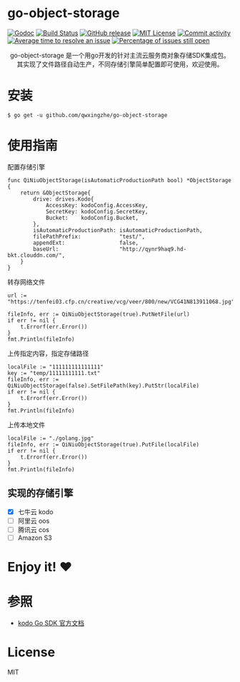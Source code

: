 # go-object-storage

[![Godoc](http://img.shields.io/badge/godoc-reference-blue.svg?style=flat)](https://godoc.org/github.com/qwxingzhe/go-object-storage)
[![Build Status](https://travis-ci.org/qwxingzhe/go-object-storage.svg)](https://travis-ci.org/qwxingzhe/go-object-storage)
[![GitHub release](http://img.shields.io/github/release/qwxingzhe/go-object-storage.svg?style=flat-square)](release)
[![MIT License](http://img.shields.io/badge/license-MIT-blue.svg?style=flat-square)](license)
[![Commit activity](https://img.shields.io/github/commit-activity/m/qwxingzhe/go-object-storage)](https://github.com/qwxingzhe/go-object-storage/graphs/commit-activity)
[![Average time to resolve an issue](http://isitmaintained.com/badge/resolution/qwxingzhe/go-object-storage.svg)](http://isitmaintained.com/project/qwxingzhe/go-object-storage "Average time to resolve an issue")
[![Percentage of issues still open](http://isitmaintained.com/badge/open/qwxingzhe/go-object-storage.svg)](http://isitmaintained.com/project/qwxingzhe/go-object-storage "Percentage of issues still open")



<p align="center">go-object-storage 是一个用go开发的针对主流云服务商对象存储SDK集成包。其实现了文件路径自动生产，不同存储引擎简单配置即可使用，欢迎使用。</p>



# 安装

```shell
$ go get -u github.com/qwxingzhe/go-object-storage
```

# 使用指南

配置存储引擎

~~~
func QiNiuObjectStorage(isAutomaticProductionPath bool) *ObjectStorage {
	return &ObjectStorage{
		drive: drives.Kodo{
			AccessKey: kodoConfig.AccessKey,
			SecretKey: kodoConfig.SecretKey,
			Bucket:    kodoConfig.Bucket,
		},
		isAutomaticProductionPath: isAutomaticProductionPath,
		filePathPrefix:            "test/",
		appendExt:                 false,
		baseUrl:                   "http://qynr9haq9.hd-bkt.clouddn.com/",
	}
}
~~~

转存网络文件

~~~
url := "https://tenfei03.cfp.cn/creative/vcg/veer/800/new/VCG41N813911068.jpg"

fileInfo, err := QiNiuObjectStorage(true).PutNetFile(url)
if err != nil {
    t.Errorf(err.Error())
}
fmt.Println(fileInfo)
~~~

上传指定内容，指定存储路径

~~~
localFile := "111111111111111"
key := "temp/11111111111.txt"
fileInfo, err := QiNiuObjectStorage(false).SetFilePath(key).PutStr(localFile)
if err != nil {
    t.Errorf(err.Error())
}
fmt.Println(fileInfo)
~~~

上传本地文件

~~~
localFile := "./golang.jpg"
fileInfo, err := QiNiuObjectStorage(true).PutFile(localFile)
if err != nil {
    t.Errorf(err.Error())
}
fmt.Println(fileInfo)
~~~


## 实现的存储引擎

- [x] 七牛云 kodo
- [ ] 阿里云 oos
- [ ] 腾讯云 cos
- [ ] Amazon S3 

# Enjoy it! :heart:

# 参照

- [kodo Go SDK 官方文档](https://developer.qiniu.com/kodo/1238/go)

# License

MIT

